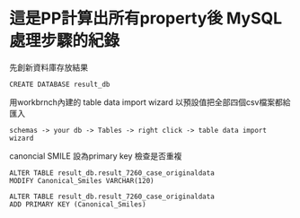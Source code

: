 # 這是PP計算出所有property後 MySQL處理步驟的紀錄

先創新資料庫存放結果
```
CREATE DATABASE result_db
```

用workbrnch內建的 table data import wizard 以預設值把全部四個csv檔案都給匯入

```
schemas -> your db -> Tables -> right click -> table data import wizard
```

canoncial SMILE 設為primary key 檢查是否重複
```
ALTER TABLE result_db.result_7260_case_originaldata
MODIFY Canonical_Smiles VARCHAR(120)
```

```
ALTER TABLE result_db.result_7260_case_originaldata
ADD PRIMARY KEY (Canonical_Smiles)
```


